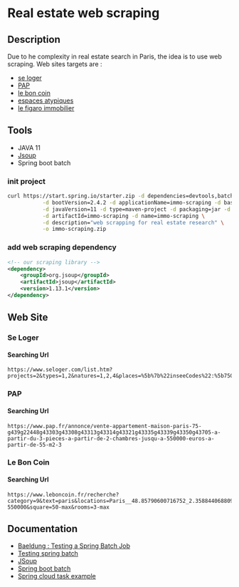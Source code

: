 # Real estate web scraping


## Description

Due to he complexity in real estate search in Paris, the idea is to use web scraping.
Web sites targets are :  
* [se loger](https://www.seloger.com/) 
* [PAP](https://www.pap.fr/)
* [le bon coin](https://www.leboncoin.fr/)
* [espaces atypiques](https://www.espaces-atypiques.com/)
* [le figaro immobilier](https://immobilier.lefigaro.fr/)


## Tools

* JAVA 11
* [Jsoup](https://jsoup.org/)
* Spring boot batch

### init project

```sh
curl https://start.spring.io/starter.zip -d dependencies=devtools,batch,cloud-task,mysql,hsql,lombok \
           -d bootVersion=2.4.2 -d applicationName=immo-scraping -d baseDir=immo-scraping \
           -d javaVersion=11 -d type=maven-project -d packaging=jar -d groupId=com.ksat.scraping.immo \
           -d artifactId=immo-scraping -d name=immo-scraping \
           -d description="web scrapping for real estate research" \
           -o immo-scraping.zip
```

### add web scraping dependency

```xml
<!-- our scraping library -->
<dependency>
    <groupId>org.jsoup</groupId>
    <artifactId>jsoup</artifactId>
    <version>1.13.1</version>
</dependency>
```

## Web Site

### Se Loger

#### Searching Url

```
https://www.seloger.com/list.htm?projects=2&types=1,2&natures=1,2,4&places=%5b%7b%22inseeCodes%22:%5b750056%5d%7d%5d&proximities=0,10&price=NaN/550000&surface=55/NaN&bedrooms=2,3,4,5&rooms=3,4,5&enterprise=0&qsVersion=1.0&m=search_refine
```

### PAP

#### Searching Url

```
https://www.pap.fr/annonce/vente-appartement-maison-paris-75-g439g22448g43303g43308g43313g43314g43321g43335g43339g43350g43705-a-partir-du-3-pieces-a-partir-de-2-chambres-jusqu-a-550000-euros-a-partir-de-55-m2-3
```

### Le Bon Coin

#### Searching Url

```
https://www.leboncoin.fr/recherche?category=9&text=paris&locations=Paris__48.85790600716752_2.3588440688099768_10000_5000&real_estate_type=1%2C2&immo_sell_type=old%2Cnew&price=min-550000&square=50-max&rooms=3-max
```

## Documentation

* [Baeldung : Testing a Spring Batch Job](https://www.baeldung.com/spring-batch-testing-job)
* [Testing spring batch](https://docs.spring.io/spring-batch/docs/current/reference/html/testing.html)
* [JSoup](https://jsoup.org/)
* [Spring boot batch](https://spring.io/guides/gs/batch-processing/)
* [Spring cloud task example](https://github.com/spring-cloud/spring-cloud-task/tree/master/spring-cloud-task-samples/batch-job)